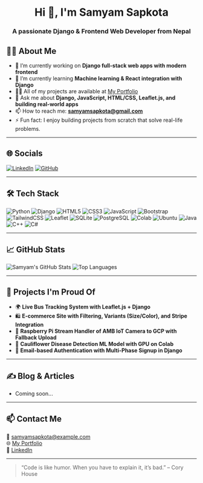 <h1 align="center">Hi 👋, I'm Samyam Sapkota</h1>
<h3 align="center">A passionate Django & Frontend Web Developer from Nepal</h3>

## 🧑‍💻 About Me

- 🔭 I’m currently working on **Django full-stack web apps with modern frontend**
- 🌱 I’m currently learning **Machine learning & React integration with Django**
- 👨‍💻 All of my projects are available at [My Portfolio](https://samyamsapkota.com.np)
- 💬 Ask me about **Django, JavaScript, HTML/CSS, Leaflet.js, and building real-world apps**
- 📫 How to reach me: **samyamsapkota@gmail.com**
- ⚡ Fun fact: I enjoy building projects from scratch that solve real-life problems.

---

## 🌐 Socials

[![LinkedIn](https://img.shields.io/badge/LinkedIn-0077B5?style=for-the-badge&logo=linkedin&logoColor=white)](https://linkedin.com/in/samyam-sapkota)
[![GitHub](https://img.shields.io/badge/GitHub-171515?style=for-the-badge&logo=github&logoColor=white)](https://github.com/samyam-sapkota)

---

## 🛠️ Tech Stack

![Python](https://img.shields.io/badge/Python-3776AB?style=for-the-badge&logo=python&logoColor=white)
![Django](https://img.shields.io/badge/Django-092E20?style=for-the-badge&logo=django&logoColor=white)
![HTML5](https://img.shields.io/badge/HTML5-E34F26?style=for-the-badge&logo=html5&logoColor=white)
![CSS3](https://img.shields.io/badge/CSS3-1572B6?style=for-the-badge&logo=css3&logoColor=white)
![JavaScript](https://img.shields.io/badge/JavaScript-F7DF1E?style=for-the-badge&logo=javascript&logoColor=black)
![Bootstrap](https://img.shields.io/badge/Bootstrap-563d7c?style=for-the-badge&logo=bootstrap&logoColor=white)
![TailwindCSS](https://img.shields.io/badge/TailwindCSS-38B2AC?style=for-the-badge&logo=tailwind-css&logoColor=white)
![Leaflet](https://img.shields.io/badge/Leaflet-199900?style=for-the-badge&logo=leaflet&logoColor=white)
![SQLite](https://img.shields.io/badge/SQLite-003B57?style=for-the-badge&logo=sqlite&logoColor=white)
![PostgreSQL](https://img.shields.io/badge/PostgreSQL-336791?style=for-the-badge&logo=postgresql&logoColor=white)
![Colab](https://img.shields.io/badge/Colab-F9AB00?style=for-the-badge&logo=googlecolab&logoColor=black)
![Ubuntu](https://img.shields.io/badge/Ubuntu-E95420?style=for-the-badge&logo=ubuntu&logoColor=white)
![Java](https://img.shields.io/badge/Java-007396?style=for-the-badge&logo=java&logoColor=white)
![C++](https://img.shields.io/badge/C++-00599C?style=for-the-badge&logo=c%2b%2b&logoColor=white)
![C#](https://img.shields.io/badge/C%23-239120?style=for-the-badge&logo=c-sharp&logoColor=white)


---

## 📈 GitHub Stats

![Samyam's GitHub Stats](https://github-readme-stats.vercel.app/api?username=samyam-sapkota&show_icons=true&theme=radical)
![Top Languages](https://github-readme-stats.vercel.app/api/top-langs/?username=samyam-sapkota&layout=compact&theme=radical)

---

## 🚀 Projects I'm Proud Of

- 🌍 **Live Bus Tracking System with Leaflet.js + Django**
- 🛍️ **E-commerce Site with Filtering, Variants (Size/Color), and Stripe Integration**
- 📸 **Raspberry Pi Stream Handler of AMB IoT Camera to GCP with Fallback Upload**
- 🧠 **Cauliflower Disease Detection ML Model with GPU on Colab**
- 🔐 **Email-based Authentication with Multi-Phase Signup in Django**


---

## ✍️ Blog & Articles

- Coming soon...

---

## 📫 Contact Me

📧 samyamsapkota@example.com  
🌐 [My Portfolio](https://your-portfolio-link.com)  
🔗 [LinkedIn](https://linkedin.com/in/samyamsapkota)

---

> “Code is like humor. When you have to explain it, it’s bad.” – Cory House
